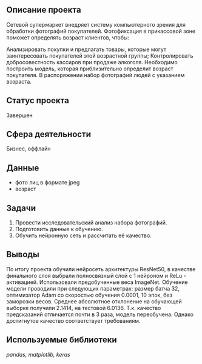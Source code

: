 ## Описание проекта

Сетевой супермаркет внедряет систему компьютерного зрения для обработки фотографий покупателей. Фотофиксация в прикассовой зоне поможет определять возраст клиентов, чтобы:

Анализировать покупки и предлагать товары, которые могут заинтересовать покупателей этой возрастной группы;
Контролировать добросовестность кассиров при продаже алкоголя.
Необходимо построить модель, которая приблизительно определит возраст покупателя. В распоряжении набор фотографий людей с указанием возраста.

## Статус проекта
Завершен

## Сфера деятельности
Бизнес, оффлайн

## Данные 
* фото лиц в формате jpeg
* возраст

## Задачи
1. Провести исследовательский анализ набора фотографий.
2. Подготовить данные к обучению.
3. Обучить нейронную сеть и рассчитать её качество.

## Выводы

По итогу проекта обучили нейросеть архитектуры ResNet50, в качестве финального слоя выбрали полносвязный слой с 1 нейроном и ReLu - активацией. Использовали предобученные веса ImageNet. Обучение модели проводили при следующих параметрах: размер батча 32, оптимизатор Adam со скоростью обучения 0.0001, 10 эпох, без заморозки весов. Среднее абсолютное отклонение на обучающей выборке получили 2.1414, на тестовой 6.0136. Т.к. качество предсказаний отличается почти в 3 раза, модель переобучена. Однако достигнутое качество соответствует требованиям.

## Используемые библиотеки
*pandas, matplotlib, keras*
